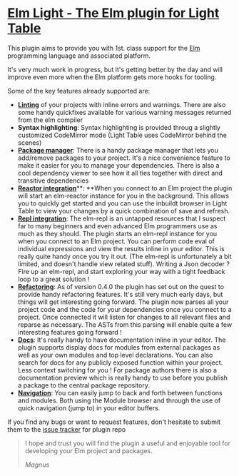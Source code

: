 # [Elm Light - The Elm plugin for Light Table](https://rundis.gitbooks.io/elm-light-guide/content/)

This plugin aims to provide you with 1st. class support for the [Elm](http://elm-lang.org) programming language and associated platform.

It's very much work in progress, but it's getting better by the day and will improve even more when the Elm platform gets more hooks for tooling.

Some of the key features already supported are:

* **[Linting](/linting.md)** of your projects with inline errors and warnings. There are also some handy quickfixes available for various warning messages returned from the elm compiler
* **Syntax highlighting**: Syntax highlighting is provided throug a slightly customized CodeMirror mode \(Light Table uses CodeMirror behind the scenes\)
* [**Package manager**](/managing-dependencies.md): There is a handy package manager that lets you add\/remove packages to your project. It's a nice convenience feature to make it easier for you to manage your dependencies. There is also a cool dependency viewer to see how it all ties together with direct and transitive dependencies
* [**Reactor integration**](/elm-reactor.md)**: **When you connect to an Elm project the plugin will start an elm-reactor instance for you in the background. This allows you to quickly get started and you can use the inbuildt browser in Light Table to view your changes  by a quick combination of save and refresh.
* [**Repl integration**](/elm-repl.md): The elm-repl is an untapped resources that I suspect far to many beginners and even advanced Elm programmers use as much as they should. The plugin starts an elm-repl instance for you when you connect to an Elm project. You can perform code eval of individual expressions and view the results inline in your editor. This is really quite handy once you try it out. \(The elm-repl is unfortunately a bit limited, and doesn't handle view related stuff\). Writing a Json decoder ? Fire up an elm-repl, and start exploring your way with a tight feedback loop to a great solution !
* [**Refactoring**](/refactoring.md): As of version 0.4.0 the plugin has set out on the quest to provide handy refactoring features. It's still very much early days, but things will get interesting going forward. The plugin now parses all your project code and the code for your dependencies once you connect to a project. Once connected it will listen for changes to all relevant files and reparse as necessary. The ASTs from this parsing will enable quite a few interesting features going forward !
* [**Docs**](/docs.md): It's really handy to have documentation inline in your editor. The plugin supports display docs for modules from external packages as well as your own modules and top level declarations. You can also search for docs for any publicly exposed function within your project. Less context switching for you ! For package authors there is also a documentation preview which is really handy to use before you publish a package to the central package repository.
* [**Navigation**](/code-navigation.md): You can easily jump to back and forth between functions and modules. Both using the Module browser and through the use of quick navigation \(jump to\) in your editor buffers.

If you find any bugs or want to request features, don't hesitate to submit them to the [issue tracker](https://github.com/rundis/elm-light/issues) for plugin repo

> I hope and trust you will find the plugin a useful and enjoyable tool for developing your Elm project and packages.
> 
> _Magnus_

